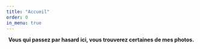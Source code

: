 ```yaml
---
title: "Accueil"
order: 0
in_menu: true
---
```

<p align="center"><strong>Vous qui passez par hasard ici, vous trouverez certaines de mes photos.<strong>


</p> 